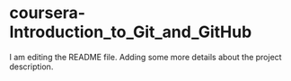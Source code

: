 # coursera-Introduction_to_Git_and_GitHub
I am editing the README file. Adding some more details about the project description.
